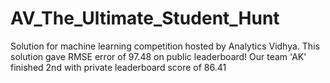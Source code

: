 # AV_The_Ultimate_Student_Hunt
Solution for machine learning competition hosted by Analytics Vidhya. This solution gave RMSE error of 97.48 on public leaderboard! Our team 'AK' finished 2nd with private leaderboard score of 86.41
